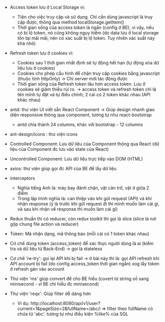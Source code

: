 
- Access token lưu ở Local Storage vì:
    + Tiện cho việc truy cập và sử dụng. Chỉ cần dùng javascript là truy cập được,
thông qua method localStorage.getItem()
    + Thời gian sống của access token là ngắn (config ở BE), vì vậy, nếu có bị lộ token, nó cũng
không nguy hiểm (do data lưu ở local storage tồn tại mãi mãi, nên có xác suất bị
lộ token. Tuy nhiên xác suất này khá nhỏ)

- Refresh token lưu ở cookies vì:
    + Cookies sau 1 thời gian nhất định sẽ tự động hết hạn (tự động xóa dữ liệu lưu ở
cookies)
    +  Cookies cho phép cấu hình để chặn truy cập cookies bằng javascript (thuộc tính
httpOnly) -> Chỉ server mới tác động được 
    + Thời gian sống của Refresh token lâu hơn access token. Lưu ở cookies sẽ giảm
thiểu rủi ro.
        -> access token và refresh token chỉ là tên mình tự đặt và tự điều chỉnh; 2 cái có 2 token khác nhau (API khác nhau)

- antd: thư viện UI viết sẵn React Component -> Giúp design nhanh giao diện responsive thông qua component, tương tự như react-bootstrap
    + antd chia thành 24 columns, khác với bootstrap - 12 columns
- ant-design/icons : thư viện icons

- Controlled Component: Lưu dữ liệu của Component thông qua React (dữ liệu của Component đc lưu vào state của React)
- Uncontrolled Component: Lưu dữ liệu trực tiếp vào DOM (HTML)

- axios: thư viện giúp gọi đc API của BE để lấy dữ liệu
- interceptors
    + Nghĩa tiếng Anh là:  máy bay đánh chặn, vật cản trở, vật ở giữa 2 điểm
    + Trong lập trình nghĩa là: can thiệp vào khi gửi request (API) và khi nhận response (ý là trước khi gửi request đi thì mình muốn làm cái gì, và sau khi nhận về response thì muốn làm cái gì)

- Redux thuần thì có reducer, còn redux toolkit thì gọi là slice (slice là nơi gộp chung file action và reducer)

- Token: Mã nhận dạng, mã thông báo (mỗi cái có 1 token khác nhau)

- Cơ chế dùng token (access_token) để xác thực người dùng là ai (kiểm tra và dữ liệu từ Back-End) -> gọi là stateless

- Cơ chế 're-try': gọi lại API khi bị fail 
    -> ở bài này thì là: gọi API refresh khi API account bị fail (do config access_token thời gian ngắn) xog lấy token ở refresh gán vào account 

- Thư viện 'ms' giúp convert để cho BE hiểu (covert từ string số sang minisecond - vì BE chỉ hiểu đc minisecond) 

- Thư viện 'reqx': Giúp filter dễ dàng hơn 
    + Ví dụ:
      http://localhost:8080/api/v1/user?current=1&pageSize=2&fullName=/abc/i
      => filter theo fullName có chứa từ 'abc'. tương tự như điều kiện %like% của SQL